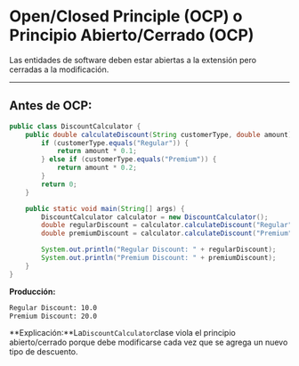 # Open/Closed Principle (OCP) o Principio Abierto/Cerrado (OCP)

Las entidades de software deben estar abiertas a la extensión pero cerradas a la modificación.

---

## Antes de OCP:

```java
public class DiscountCalculator {
    public double calculateDiscount(String customerType, double amount) {
        if (customerType.equals("Regular")) {
            return amount * 0.1;
        } else if (customerType.equals("Premium")) {
            return amount * 0.2;
        }
        return 0;
    }

    public static void main(String[] args) {
        DiscountCalculator calculator = new DiscountCalculator();
        double regularDiscount = calculator.calculateDiscount("Regular", 100);
        double premiumDiscount = calculator.calculateDiscount("Premium", 100);

        System.out.println("Regular Discount: " + regularDiscount);
        System.out.println("Premium Discount: " + premiumDiscount);
    }
}
```

**Producción:**

```bash
Regular Discount: 10.0
Premium Discount: 20.0
```

**Explicación:**La`DiscountCalculator`clase viola el principio abierto/cerrado porque debe modificarse cada vez que se
agrega un nuevo tipo de descuento.